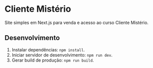 # Cliente Mistério

Site simples em Next.js para venda e acesso ao curso Cliente Mistério.

## Desenvolvimento
1. Instalar dependências: `npm install`.
2. Iniciar servidor de desenvolvimento: `npm run dev`.
3. Gerar build de produção: `npm run build`.
